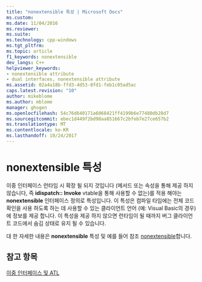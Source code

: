 ```yaml
---
title: "nonextensible 특성 | Microsoft Docs"
ms.custom: 
ms.date: 11/04/2016
ms.reviewer: 
ms.suite: 
ms.technology: cpp-windows
ms.tgt_pltfrm: 
ms.topic: article
f1_keywords: nonextensible
dev_langs: C++
helpviewer_keywords:
- nonextensible attribute
- dual interfaces, nonextensible attribute
ms.assetid: 02a4a18b-ffd3-4d53-8fd1-feb1c05ad5ac
caps.latest.revision: "10"
author: mikeblome
ms.author: mblome
manager: ghogen
ms.openlocfilehash: 54c76d640171a6068421ff4199b6e77480db28d7
ms.sourcegitcommit: ebec1d449f2bd98aa851667c2bfeb7e27ce657b2
ms.translationtype: MT
ms.contentlocale: ko-KR
ms.lasthandoff: 10/24/2017
---
```

# <a name="nonextensible-attribute"></a>nonextensible 특성
이중 인터페이스 런타임 시 확장 될 되지 것입니다 (메서드 또는 속성을 통해 제공 하지 않습니다, 즉 **idispatch:: Invoke** vtable을 통해 사용할 수 없는)를 적용 해야는 **nonextensible** 인터페이스 정의로 특성입니다. 이 특성은 컴파일 타임에는 전체 코드 확인을 사용 하도록 하는 데 사용할 수 있는 클라이언트 언어 (예: Visual Basic의 경우)에 정보를 제공 합니다. 이 특성을 제공 하지 않으면 런타임이 될 때까지 버그 클라이언트 코드에서 숨김 상태로 유지 될 수 있습니다.  
  
 대 한 자세한 내용은 **nonextensible** 특성 및 예를 들어 참조 [nonextensible](../windows/nonextensible.md)합니다.  
  
## <a name="see-also"></a>참고 항목  
 [이중 인터페이스 및 ATL](../atl/dual-interfaces-and-atl.md)


